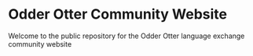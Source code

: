 # Odder Otter Community Website
Welcome to the public repository for the Odder Otter language exchange community website

